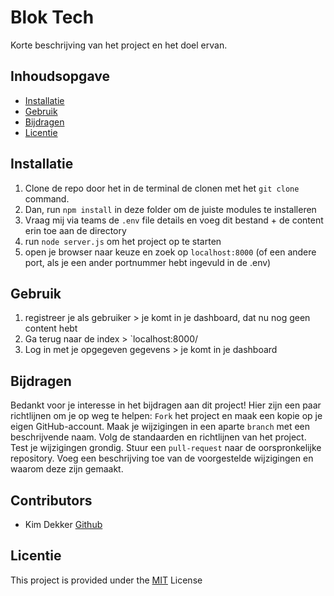 # Blok Tech

Korte beschrijving van het project en het doel ervan.

## Inhoudsopgave

- [Installatie](#installatie)
- [Gebruik](#gebruik)
- [Bijdragen](#bijdragen)
- [Licentie](#licentie)

## Installatie
1. Clone de repo door het in de terminal de clonen met het `git clone` command.
2. Dan, run `npm install` in deze folder om de juiste modules te installeren
3. Vraag mij via teams de `.env` file details en voeg dit bestand + de content erin toe aan de directory
4. run `node server.js` om het project op te starten
5. open je browser naar keuze en zoek op `localhost:8000` (of een andere port, als je een ander portnummer hebt ingevuld in de .env)

## Gebruik
1. registreer je als gebruiker > je komt in je dashboard, dat nu nog geen content hebt
2. Ga terug naar de index > `localhost:8000/
3. Log in met je opgegeven gegevens > je komt in je dashboard

## Bijdragen

Bedankt voor je interesse in het bijdragen aan dit project! Hier zijn een paar richtlijnen om je op weg te helpen:
    `Fork` het project en maak een kopie op je eigen GitHub-account.
    Maak je wijzigingen in een aparte `branch` met een beschrijvende naam.
    Volg de standaarden en richtlijnen van het project.
    Test je wijzigingen grondig.
    Stuur een `pull-request` naar de oorspronkelijke repository.
    Voeg een beschrijving toe van de voorgestelde wijzigingen en waarom deze zijn gemaakt.

## Contributors
- Kim Dekker [Github](https://github.com/Kimdekker/)


## Licentie

This project is provided under the [MIT](/LICENSE) License